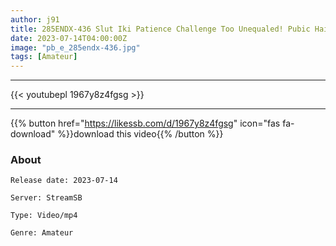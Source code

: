 ```yaml
---
author: j91
title: 285ENDX-436 Slut Iki Patience Challenge Too Unequaled! Pubic Hair Up To The Anus Kansai Dialect
date: 2023-07-14T04:00:00Z
image: "pb_e_285endx-436.jpg"
tags: [Amateur]
---
```

___

{{< youtubepl 1967y8z4fgsg >}}
___

{{% button href="https://likessb.com/d/1967y8z4fgsg" icon="fas fa-download" %}}download this video{{% /button %}}
### About

`Release date: 2023-07-14`

`Server: StreamSB`

`Type: Video/mp4`

`Genre:	Amateur`